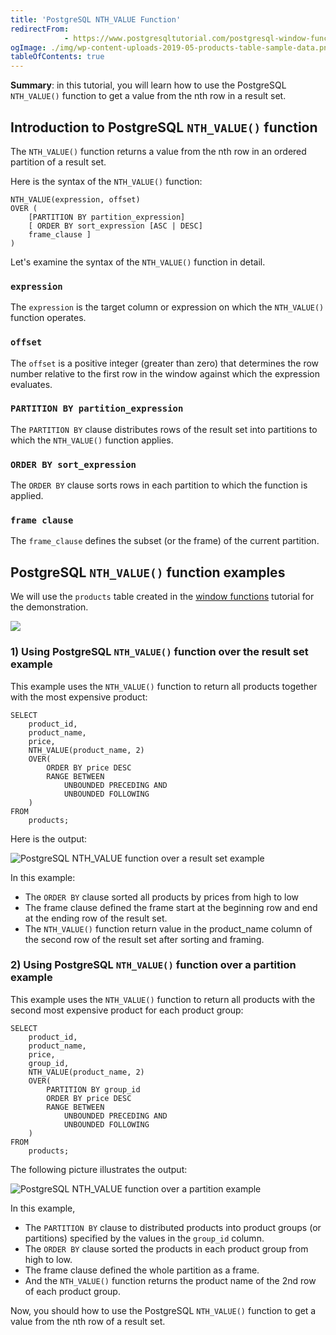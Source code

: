 ```yaml
---
title: 'PostgreSQL NTH_VALUE Function'
redirectFrom: 
            - https://www.postgresqltutorial.com/postgresql-window-function/postgresql-nth_value-function/
ogImage: ./img/wp-content-uploads-2019-05-products-table-sample-data.png
tableOfContents: true
---
```


**Summary**: in this tutorial, you will learn how to use the PostgreSQL `NTH_VALUE()` function to get a value from the nth row in a result set.



## Introduction to PostgreSQL `NTH_VALUE()` function



The `NTH_VALUE()` function returns a value from the nth row in an ordered partition of a result set.



Here is the syntax of the `NTH_VALUE()` function:



```
NTH_VALUE(expression, offset)
OVER (
    [PARTITION BY partition_expression]
    [ ORDER BY sort_expression [ASC | DESC]
    frame_clause ]
)
```



Let's examine the syntax of the `NTH_VALUE()` function in detail.



### `expression`



The `expression` is the target column or expression on which the `NTH_VALUE()` function operates.



### `offset`



The `offset` is a positive integer (greater than zero) that determines the row number relative to the first row in the window against which the expression evaluates.



### `PARTITION BY partition_expression`



The `PARTITION BY` clause distributes rows of the result set into partitions to which the `NTH_VALUE()` function applies.



### `ORDER BY sort_expression`



The `ORDER BY` clause sorts rows in each partition to which the function is applied.



### `frame clause`



The `frame_clause` defines the subset (or the frame) of the current partition.



## PostgreSQL `NTH_VALUE()` function examples



We will use the `products` table created in the [window functions](https://www.postgresqltutorial.com/postgresql-window-function/) tutorial for the demonstration.



![](./img/wp-content-uploads-2019-05-products-table-sample-data.png)



### 1) Using PostgreSQL `NTH_VALUE()` function over the result set example



This example uses the `NTH_VALUE()` function to return all products together with the most expensive product:



```
SELECT
    product_id,
    product_name,
    price,
    NTH_VALUE(product_name, 2)
    OVER(
        ORDER BY price DESC
        RANGE BETWEEN
            UNBOUNDED PRECEDING AND
            UNBOUNDED FOLLOWING
    )
FROM
    products;
```



Here is the output:



![PostgreSQL NTH_VALUE function over a result set example](./img/wp-content-uploads-2019-05-PostgreSQL-NTH_VALUE-function-over-a-result-set-example.png)



In this example:



- The `ORDER BY` clause sorted all products by prices from high to low
- The frame clause defined the frame start at the beginning row and end at the ending row of the result set.
- The `NTH_VALUE()` function return value in the product_name column of the second row of the result set after sorting and framing.



### 2) Using PostgreSQL `NTH_VALUE()` function over a partition example



This example uses the `NTH_VALUE()` function to return all products with the second most expensive product for each product group:



```
SELECT
    product_id,
    product_name,
    price,
    group_id,
    NTH_VALUE(product_name, 2)
    OVER(
        PARTITION BY group_id
        ORDER BY price DESC
        RANGE BETWEEN
            UNBOUNDED PRECEDING AND
            UNBOUNDED FOLLOWING
    )
FROM
    products;
```



The following picture illustrates the output:



![PostgreSQL NTH_VALUE function over a partition example](./img/wp-content-uploads-2019-05-PostgreSQL-NTH_VALUE-function-over-a-partition-example.png)



In this example,



- The `PARTITION BY` clause to distributed products into product groups (or partitions) specified by the values in the `group_id` column.
- The `ORDER BY` clause sorted the products in each product group from high to low.
- The frame clause defined the whole partition as a frame.
- And the `NTH_VALUE()` function returns the product name of the 2nd row of each product group.



Now, you should how to use the PostgreSQL `NTH_VALUE()` function to get a value from the nth row of a result set.

